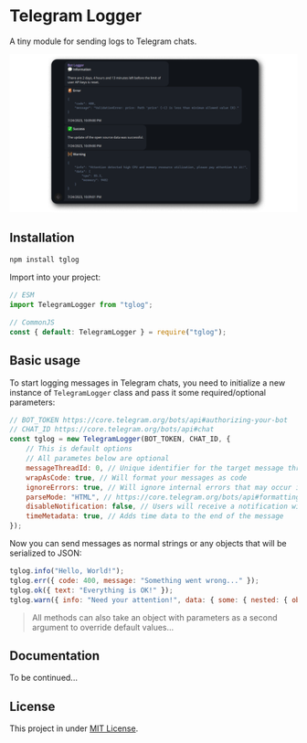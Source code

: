 # Telegram Logger

A tiny module for sending logs to Telegram chats.

<p align="center"><img src="./docs/example.png" alt="Logger example"/></p>

## Installation

```bash
npm install tglog
```

Import into your project:

```js
// ESM
import TelegramLogger from "tglog";
```

```js
// CommonJS
const { default: TelegramLogger } = require("tglog");
```

## Basic usage

To start logging messages in Telegram chats, you need to initialize a new instance of `TelegramLogger` class and pass it some required/optional parameters:

```js
// BOT_TOKEN https://core.telegram.org/bots/api#authorizing-your-bot
// CHAT_ID https://core.telegram.org/bots/api#chat
const tglog = new TelegramLogger(BOT_TOKEN, CHAT_ID, {
    // This is default options
    // All parametes below are optional
    messageThreadId: 0, // Unique identifier for the target message thread (topic) of the forum
    wrapAsCode: true, // Will format your messages as code
    ignoreErrors: true, // Will ignore internal errors that may occur in this module
    parseMode: "HTML", // https://core.telegram.org/bots/api#formatting-options
    disableNotification: false, // Users will receive a notification with no sound
    timeMetadata: true, // Adds time data to the end of the message
});
```

Now you can send messages as normal strings or any objects that will be serialized to JSON:

```js
tglog.info("Hello, World!");
tglog.err({ code: 400, message: "Something went wrong..." });
tglog.ok({ text: "Everything is OK!" });
tglog.warn({ info: "Need your attention!", data: { some: { nested: { object: "..." } } } });
```

> All methods can also take an object with parameters as a second argument to override default values...

## Documentation

To be continued...

## License

This project in under [MIT License](./LICENSE).
